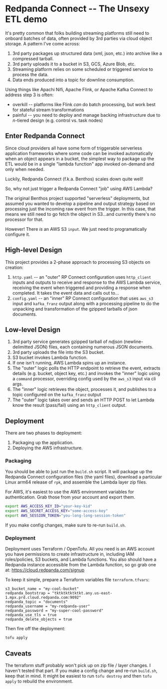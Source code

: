 # Redpanda Connect -- The Unsexy ETL demo

It's pretty common that folks building streaming platforms still need
to onboard batches of data, often provided by 3rd parties via cloud
object storage. A pattern I've come across:

  1. 3rd party packages up structured data (xml, json, etc.) into
     archive like a compressed tarball.
  2. 3rd party uploads it to a bucket in S3, GCS, Azure Blob, etc.
  3. Streaming platform relies on some scheduled or triggered service
     to process the data.
  4. Data ends produced into a topic for downline consumption.

Using things like Apachi Nifi, Apache Flink, or Apache Kafka Connect
to address step 3 is often:
  - overkill -- platforms like Flink *can* do batch processing, but
    work best for stateful stream transformations
  - painful -- you need to deploy and manage backing infrastructure
    due to _n_-tiered design (e.g. control vs. task nodes)


## Enter Redpanda Connect

Since cloud providers all have some form of triggerable serverless
application frameworks where some code can be invoked automatically
when an object appears in a bucket, the simplest way to package up the
ETL would be in a single "lambda function" app invoked on-demand and
only when needed.

Luckily, Redpanda Connect (f.k.a. Benthos) scales down quite well!

So, why not just trigger a Redpanda Connect "job" using AWS Lambda?

The original Benthos project supported "serverless" deployments, but
assumed you wanted to develop a pipeline and output strategy based on
processing just the incoming raw event from the trigger. In this case,
that means we still need to go fetch the object in S3...and currently
there's no processor for that.

However! There *is* an AWS S3 `input`. We just need to programatically
configure it.


## High-level Design

This project provides a 2-phase approach to processing S3 objects on
creation:

  1. `http.yaml` -- an "outer" RP Connect configuration uses
     `http_client` inputs and outputs to receive and response to the
     AWS Lambda service, receiving the event when triggered and
     providing a response when completed. It takes the event data and
     calls out to...
  2. `config.yaml` -- an "inner" RP Connect configuration that uses
     `aws_s3` input and `kafka_franz` output along with a processing
     pipeline to do the unpacking and transformation of the gzipped
     tarballs of json documents.

## Low-level Design

1. 3rd party service generates gzipped tarball of _ndjson_
   (newline-delimitted JSON) files, each containing numerous JSON
   documents.
2. 3rd party uploads the file into the S3 bucket.
3. S3 bucket invokes Lambda function.
4. If one isn't running, AWS Lambda spins up an instance.
5. The "outer" logic polls the HTTP endpoint to retrieve the event,
   extracts details (e.g. bucket, object key, etc.) and invokes the
   "inner" logic using a `command` processor, overriding config used
   by the `aws_s3` input via cli args.
6. The "inner" logic retrieves the object, processes it, and publishes
   to a topic configured on the `kafka_franz` output
7. The "outer" logic takes over and sends an HTTP POST to let Lambda
   know the result (pass/fail) using an `http_client` output.


## Deployment

There are two phases to deployment:

1. Packaging up the application.
2. Deploying the AWS infrastructure.

### Packaging

You should be able to just run the `build.sh` script. It will package
up the Redpanda Connect configuration files (the yaml files), download
a particular Linux arm64 release of `rpk`, and assemble the Lambda
layer zip files.

For AWS, it's easiest to use the AWS environment variables for authentication. Grab those from your account and export them.


```sh
export AWS_ACCESS_KEY_ID="your-key-kid"
export AWS_SECRET_ACCESS_KEY="some-access-key"
export AWS_SESSION_TOKEN="you-long-long-session-token"
```

If you make config changes, make sure to re-run `build.sh`.

### Deployment

Deployment uses Terraform / OpenTofu. All you need is an AWS account
you have permissions to create infrastructure in, including IAM
roles/policies, S3 buckets, and Lambda functions. You also should have
a Redpanda instance accessible from the Lambda function, so go grab
one at: https://cloud.redpanda.com/signup

To keep it simple, prepare a Terraform variables file `terraform.tfvars`:

```hcl
s3_bucket_name = "my-cool-bucket"
redpanda_bootstrap = "tktktktktktkt.any.us-east-1.mpx.prd.cloud.redpanda.com:9092"
redpanda_topic = "documents"
redpanda_username = "my-redpanda-user"
redpanda_password = "my-super-cool-password"
redpanda_use_tls = true
redpanda_delete_objects = true
```

Then fire off the deployment:

```sh
tofu apply
```

## Caveats

The terraform stuff probably won't pick up on zip file / layer
changes. I haven't tested that part. If you make a config change and
re-run `build.sh`, keep that in mind. It might be easiest to run `tofu
destroy` and then `tofu apply` to rebuild the environment.
